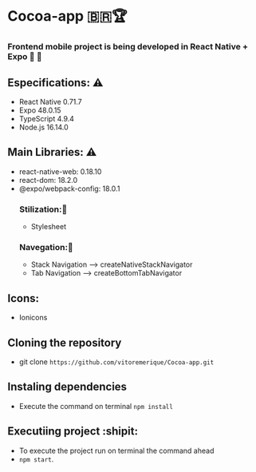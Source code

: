 # Cocoa-app :brazil::trophy:
### Frontend mobile project is being developed in React Native + Expo :camera_flash: :orangutan:


## Especifications: 	:warning:
- React Native 0.71.7
- Expo 48.0.15
- TypeScript 4.9.4
- Node.js 16.14.0

## Main Libraries: :warning:
- react-native-web: 0.18.10
- react-dom: 18.2.0
- @expo/webpack-config: 18.0.1
  ### Stilization::orangutan:
  - Stylesheet
  ### Navegation::orangutan:
  - Stack Navigation --> createNativeStackNavigator
  - Tab Navigation --> createBottomTabNavigator 
## Icons:
- Ionicons

## Cloning the repository
- git clone ```https://github.com/vitoremerique/Cocoa-app.git```

## Instaling dependencies
- Execute the command on terminal 
```npm install```
## Executiing project :shipit: 
- To execute the project run on terminal the command ahead
- ```npm start```.

